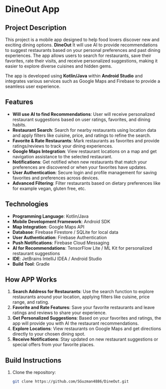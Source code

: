 # **DineOut App**

## **Project Description**

This project is a mobile app designed to help food lovers discover new and exciting dining options. **DineOut** It will use AI to provide recommendations to suggest restaurants based on your personal preferences and past dining experiences. The app allows users to search for restaurants, save their favorites, rate their visits, and receive personalized suggestions, making it easier to explore diverse cuisines and hidden gems.

The app is developed using **Kotlin/Java** within **Android Studio** and integrates various services such as Google Maps and Firebase to provide a seamless user experience.

## **Features**

- **Will use AI to find Recommendations**: User will receive personalized restaurant suggestions based on user ratings, favorites, and dining habits.
- **Restaurant Search**: Search for nearby restaurants using location data and apply filters like cuisine, price, and ratings to refine the search.
- **Favorite & Rate Restaurants**: Mark restaurants as favorites and provide ratings/reviews to track your dining experiences.
- **Google Maps Integration**: View restaurant locations on a map and get navigation assistance to the selected restaurant.
- **Notifications**: Get notified when new restaurants that match your preferences are discovered or when your favorites have updates.
- **User Authentication**: Secure login and profile management for saving favorites and preferences across devices.
- **Advanced Filtering**: Filter restaurants based on dietary preferences like for example vegan, gluten free, etc.

## **Technologies**

- **Programming Language**: Kotlin/Java
- **Mobile Development Framework**: Android SDK
- **Map Integration**: Google Maps API
- **Database**: Firebase Firestore / SQLite for local data
- **User Authentication**: Firebase Authentication
- **Push Notifications**: Firebase Cloud Messaging
- **AI for Recommendations**: TensorFlow Lite / ML Kit for personalized restaurant suggestions
- **IDE**: JetBrains IntelliJ IDEA / Android Studio
- **Build Tool**: Gradle

## **How APP Works**

1. **Search Address for Restaurants**: Use the search function to explore restaurants around your location, applying filters like cuisine, price range, and rating.
2. **Favorite and Rate Features**: Save your favorite restaurants and leave ratings and reviews to share your experience.
3. **Get Personalized Suggestions**: Based on your favorites and ratings, the app will provide you with AI the restaurant recommendations.
4. **Explore Locations**: View restaurants on Google Maps and get directions directly to your chosen dining spot.
5. **Receive Notifications**: Stay updated on new restaurant suggestions or special offers from your favorite places.

## **Build Instructions**

1. Clone the repository:
   ```bash
   git clone https://github.com/SGuzman4886/DineOut.git